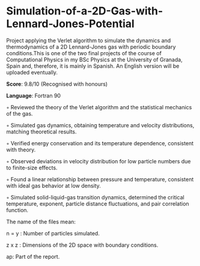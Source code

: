 # Simulation-of-a-2D-Gas-with-Lennard-Jones-Potential
Project applying the Verlet algorithm to simulate the dynamics and thermodynamics of a 2D Lennard-Jones gas with periodic boundary conditions.This is one of the two final projects of the course of Computational Physics in my BSc Physics at the University of Granada, Spain and, therefore, it is mainly in Spanish. An English version will be uploaded eventually. 

**Score**: 9.8/10 (Recognised with honours)

**Language**: Fortran 90

◦ Reviewed the theory of the Verlet algorithm and the statistical mechanics of the gas.

◦ Simulated gas dynamics, obtaining temperature and velocity distributions, matching theoretical results.

◦ Verified energy conservation and its temperature dependence, consistent with theory.

◦ Observed deviations in velocity distribution for low particle numbers due to finite-size effects.

◦ Found a linear relationship between pressure and temperature, consistent with ideal gas behavior at low density.

◦ Simulated solid-liquid-gas transition dynamics, determined the critical temperature, exponent, particle distance fluctuations, and pair correlation function.




The name of the files mean:

n = y : Number of particles simulated.

z x z : Dimensions of the 2D space with boundary conditions.

ap: Part of the report.
